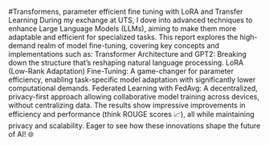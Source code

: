 #Transformens, parameter efficient fine tuning with LoRA and Transfer Learning
During my exchange at UTS, I dove into advanced techniques to enhance Large Language Models (LLMs), aiming to make them more adaptable and efficient for specialized tasks. This report explores the high-demand realm of model fine-tuning, covering key concepts and implementations such as:
Transformer Architecture and GPT2: Breaking down the structure that’s reshaping natural language processing.
LoRA (Low-Rank Adaptation) Fine-Tuning: A game-changer for parameter efficiency, enabling task-specific model adaptation with significantly lower computational demands.
Federated Learning with FedAvg: A decentralized, privacy-first approach allowing collaborative model training across devices, without centralizing data.
The results show impressive improvements in efficiency and performance (think ROUGE scores 📈), all while maintaining privacy and scalability. Eager to see how these innovations shape the future of AI! 🌐
